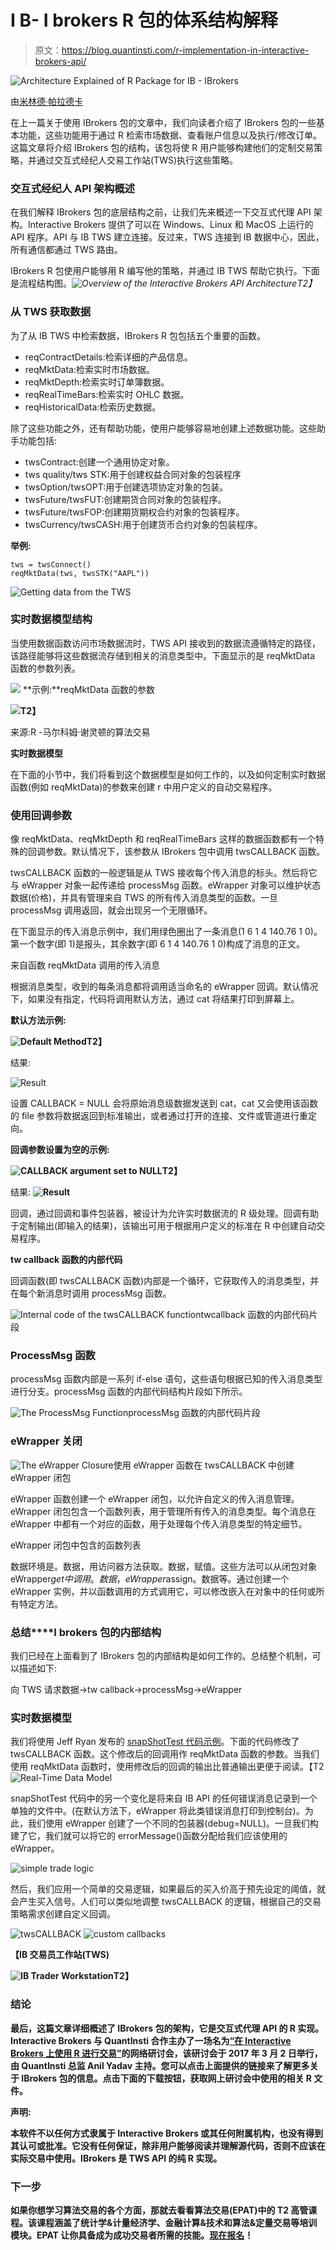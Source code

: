 # I B- I brokers R 包的体系结构解释

> 原文：<https://blog.quantinsti.com/r-implementation-in-interactive-brokers-api/>

![Architecture Explained of R Package for IB - IBrokers](img/dad708daf109f361e04a524e15e38127.png)

由[米林德·帕拉德卡](https://www.linkedin.com/in/milind-paradkar-b37292107/)

在上一篇关于使用 IBrokers 包的文章中，我们向读者介绍了 IBrokers 包的一些基本功能，这些功能用于通过 R 检索市场数据、查看账户信息以及执行/修改订单。这篇文章将介绍 IBrokers 包的结构，该包将使 R 用户能够构建他们的定制交易策略，并通过交互式经纪人交易工作站(TWS)执行这些策略。

### **交互式经纪人 API 架构概述**

在我们解释 IBrokers 包的底层结构之前，让我们先来概述一下交互式代理 API 架构。Interactive Brokers 提供了可以在 Windows、Linux 和 MacOS 上运行的 API 程序。API 与 IB TWS 建立连接。反过来，TWS 连接到 IB 数据中心，因此，所有通信都通过 TWS 路由。

IBrokers R 包使用户能够用 R 编写他的策略，并通过 IB TWS 帮助它执行。下面是流程结构图。*![Overview of the Interactive Brokers API Architecture](img/dc1e944228557747434227ec37a859e1.png)T2】*

### **从 TWS 获取数据**

为了从 IB TWS 中检索数据，IBrokers R 包包括五个重要的函数。

*   reqContractDetails:检索详细的产品信息。
*   reqMktData:检索实时市场数据。
*   reqMktDepth:检索实时订单簿数据。
*   reqRealTimeBars:检索实时 OHLC 数据。
*   reqHistoricalData:检索历史数据。

除了这些功能之外，还有帮助功能，使用户能够容易地创建上述数据功能。这些助手功能包括:

*   twsContract:创建一个通用协定对象。
*   tws quality/tws STK:用于创建权益合同对象的包装程序
*   twsOption/twsOPT:用于创建选项协定对象的包装。
*   twsFuture/twsFUT:创建期货合同对象的包装程序。
*   twsFuture/twsFOP:创建期货期权合约对象的包装程序。
*   twsCurrency/twsCASH:用于创建货币合约对象的包装程序。

**举例:**

```
tws = twsConnect()
reqMktData(tws, twsSTK("AAPL"))
```

![Getting data from the TWS](img/66c4f462968cdba9dd2f152d04e73611.png)

### **实时数据模型结构**

当使用数据函数访问市场数据流时，TWS API 接收到的数据流遵循特定的路径，该路径能够将这些数据流存储到相关的消息类型中。下面显示的是 reqMktData 函数的参数列表。

![](img/8c46283d381e1cb0768db44a38f0557e.png) **示例:**reqMktData 函数的参数

**![](img/4a28bb842a068837d0c9c6c81cee4a8c.png)T2】**

来源:R -马尔科姆·谢灵顿的算法交易

**实时数据模型**

在下面的小节中，我们将看到这个数据模型是如何工作的，以及如何定制实时数据函数(例如 reqMktData)的参数来创建 r 中用户定义的自动交易程序。

### **使用回调参数**

像 reqMktData、reqMktDepth 和 reqRealTimeBars 这样的数据函数都有一个特殊的回调参数。默认情况下，该参数从 IBrokers 包中调用 twsCALLBACK 函数。

twsCALLBACK 函数的一般逻辑是从 TWS 接收每个传入消息的标头。然后将它与 eWrapper 对象一起传递给 processMsg 函数。eWrapper 对象可以维护状态数据(价格)，并具有管理来自 TWS 的所有传入消息类型的函数。一旦 processMsg 调用返回，就会出现另一个无限循环。

在下面显示的传入消息示例中，我们用绿色圈出了一条消息(1 6 1 4 140.76 1 0)。第一个数字(即 1)是报头，其余数字(即 6 1 4 140.76 1 0)构成了消息的正文。

来自函数 reqMktData 调用的传入消息

根据消息类型，收到的每条消息都将调用适当命名的 eWrapper 回调。默认情况下，如果没有指定，代码将调用默认方法，通过 cat 将结果打印到屏幕上。

**默认方法示例:**

**![Default Method](img/ef9e9538565aed23c07f51db6008857c.png)T2】**

结果:

![Result](img/a521b187ffeafac2f399e996d2f4c4bc.png)

设置 CALLBACK = NULL 会将原始消息级数据发送到 cat，cat 又会使用该函数的 file 参数将数据返回到标准输出，或者通过打开的连接、文件或管道进行重定向。

**回调参数设置为空的示例:**

**![CALLBACK argument set to NULL](img/97a4ac4f3b46b0d3844845b459156b46.png)T2】**

结果: **![Result](img/4d08a07efbffc2c5923287cebdb27964.png)**

回调，通过回调和事件包装器，被设计为允许实时数据流的 R 级处理。回调有助于定制输出(即输入的结果)，该输出可用于根据用户定义的标准在 R 中创建自动交易程序。

**tw callback 函数的内部代码**

回调函数(即 twsCALLBACK 函数)内部是一个循环，它获取传入的消息类型，并在每个新消息时调用 processMsg 函数。

![Internal code of the twsCALLBACK function](img/cd46e9aee45d107af097ae9a7893a4db.png)twcallback 函数的内部代码片段

### **ProcessMsg 函数**

processMsg 函数内部是一系列 if-else 语句，这些语句根据已知的传入消息类型进行分支。processMsg 函数的内部代码结构片段如下所示。

![The ProcessMsg Function](img/1348215fed8684dccefdffd318c9a7be.png)processMsg 函数的内部代码片段

### **eWrapper 关闭**

![The eWrapper Closure](img/79b96c680a3be4fc53adad68044453a9.png)使用 eWrapper 函数在 twsCALLBACK 中创建 eWrapper 闭包

eWrapper 函数创建一个 eWrapper 闭包，以允许自定义的传入消息管理。eWrapper 闭包包含一个函数列表，用于管理所有传入的消息类型。每个消息在 eWrapper 中都有一个对应的函数，用于处理每个传入消息类型的特定细节。

eWrapper 闭包中包含的函数列表

数据环境是。数据，用访问器方法获取。数据，赋值。这些方法可以从闭包对象 eWrapper$get 中调用。数据，eWrapper$assign。数据等。通过创建一个 eWrapper 实例，并以函数调用的方式调用它，可以修改嵌入在对象中的任何或所有特定方法。

### **总结****I brokers 包的内部结构**

我们已经在上面看到了 IBrokers 包的内部结构是如何工作的。总结整个机制，可以描述如下:

向 TWS 请求数据->tw callback->processMsg->eWrapper

### **实时数据模型**

我们将使用 Jeff Ryan 发布的 [snapShotTest 代码示例](http://past.rinfinance.com/agenda/2010/JeffRyan_Tutorial.pdf)。下面的代码修改了 twsCALLBACK 函数。这个修改后的回调用作 reqMktData 函数的参数。当我们使用 reqMktData 函数时，使用修改后的回调的输出比普通输出更便于阅读。【T2![Real-Time Data Model](img/2fe81ebf744c843ed769a4445f3a9f63.png)

snapShotTest 代码中的另一个变化是将来自 IB API 的任何错误消息记录到一个单独的文件中。(在默认方法下，eWrapper 将此类错误消息打印到控制台)。为此，我们使用 eWrapper 创建了一个不同的包装器(debug=NULL)。一旦我们构建了它，我们就可以将它的 errorMessage()函数分配给我们应该使用的 eWrapper。

![simple trade logic ](img/d224a938395906e69c6417e089cb17bf.png)

然后，我们应用一个简单的交易逻辑，如果最后的买入价高于预先设定的阈值，就会产生买入信号。人们可以类似地调整 twsCALLBACK 的逻辑，根据自己的交易策略需求创建自定义回调。

![twsCALLBACK](img/1bed093467b6fbef0e0c922c0a4cb0bf.png) ![custom callbacks ](img/bb1072c3edd73eee1d28c448620df3c5.png)

****【IB 交易员工作站(TWS)****

****![IB Trader Workstation ](img/3b09a4234a22bd441f82801481044287.png)T2】****

### ****结论****

**最后，这篇文章详细概述了 IBrokers 包的架构，它是交互式代理 API 的 R 实现。Interactive Brokers 与 QuantInsti 合作主办了一场名为[“在 Interactive Brokers 上使用 R 进行交易”](https://www.youtube.com/watch?v=gdQ_svOV7kc)的网络研讨会，该研讨会于 2017 年 3 月 2 日举行，由 QuantInsti 总监 Anil Yadav 主持。您可以点击上面提供的链接来了解更多关于 IBrokers 包的信息。点击下面的下载按钮，获取网上研讨会中使用的相关 R 文件。**

****声明:****

**本软件不以任何方式隶属于 Interactive Brokers 或其任何附属机构，也没有得到其认可或批准。它没有任何保证，除非用户能够阅读并理解源代码，否则不应该在实际交易中使用。IBrokers 是 TWS API 的纯 R 实现。**

### ****下一步****

**如果你想学习算法交易的各个方面，那就去看看算法交易(EPAT)中的 T2 高管课程。该课程涵盖了统计学&计量经济学、金融计算&技术和算法&定量交易等培训模块。EPAT 让你具备成为成功交易者所需的技能。[现在报名](https://www.quantinsti.com/epat/)！**